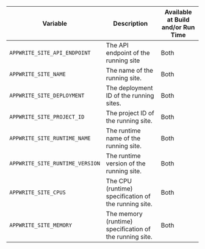 | Variable                        | Description                                             | Available at Build and/or Run Time |
| ------------------------------- | ------------------------------------------------------- | ---------------------------------- |
| `APPWRITE_SITE_API_ENDPOINT`    | The API endpoint of the running site                    | Both                               |
| `APPWRITE_SITE_NAME`            | The name of the running site.                           | Both                               |
| `APPWRITE_SITE_DEPLOYMENT`      | The deployment ID of the running sites.                 | Both                               |
| `APPWRITE_SITE_PROJECT_ID`      | The project ID of the running site.                     | Both                               |
| `APPWRITE_SITE_RUNTIME_NAME`    | The runtime name of the running site.                   | Both                               |
| `APPWRITE_SITE_RUNTIME_VERSION` | The runtime version of the running site.                | Both                               |
| `APPWRITE_SITE_CPUS`            | The CPU (runtime) specification of the running site.    | Both                               |
| `APPWRITE_SITE_MEMORY`          | The memory (runtime) specification of the running site. | Both                               |
